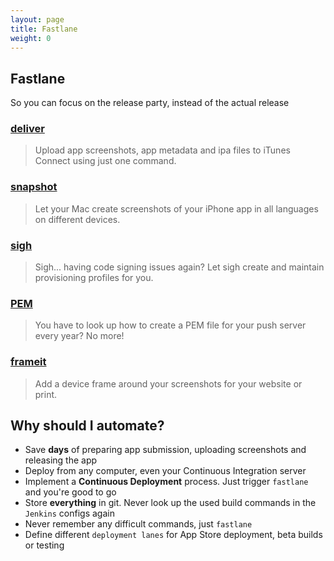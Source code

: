 ```yaml
---
layout: page
title: Fastlane
weight: 0
---
```


Fastlane
--------
So you can focus on the release party, instead of the actual release

### [deliver](https://github.com/KrauseFx/deliver)
> Upload app screenshots, app metadata and ipa files to iTunes Connect using just one command.

### [snapshot](https://github.com/KrauseFx/snapshot)
> Let your Mac create screenshots of your iPhone app in all languages on different devices.

### [sigh](https://github.com/KrauseFx/sigh)
> Sigh... having code signing issues again? Let sigh create and maintain provisioning profiles for you.

### [PEM](https://github.com/KrauseFx/frameit)
> You have to look up how to create a PEM file for your push server every year? No more!

### [frameit](https://github.com/KrauseFx/frameit)
> Add a device frame around your screenshots for your website or print.


Why should I automate?
----------------------

- Save **days** of preparing app submission, uploading screenshots and releasing the app
- Deploy from any computer, even your Continuous Integration server
- Implement a **Continuous Deployment** process. Just trigger ```fastlane``` and you're good to go
- Store **everything** in git. Never look up the used build commands in the ```Jenkins``` configs again
- Never remember any difficult commands, just ```fastlane```
- Define different ```deployment lanes``` for App Store deployment, beta builds or testing